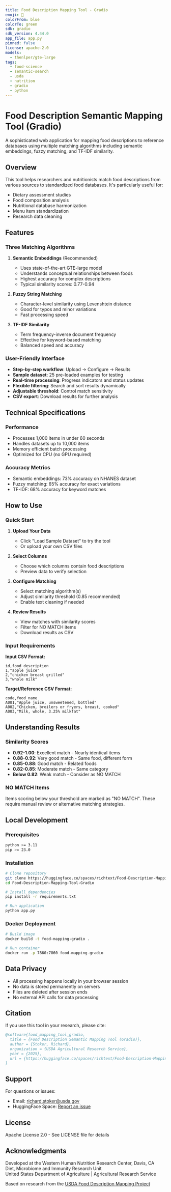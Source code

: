 ```yaml
---
title: Food Description Mapping Tool - Gradio
emoji: 🥗
colorFrom: blue
colorTo: green
sdk: gradio
sdk_version: 4.44.0
app_file: app.py
pinned: false
license: apache-2.0
models:
  - thenlper/gte-large
tags:
  - food-science
  - semantic-search
  - usda
  - nutrition
  - gradio
  - python
---
```


# Food Description Semantic Mapping Tool (Gradio)

A sophisticated web application for mapping food descriptions to reference databases using multiple matching algorithms including semantic embeddings, fuzzy matching, and TF-IDF similarity.

## Overview

This tool helps researchers and nutritionists match food descriptions from various sources to standardized food databases. It's particularly useful for:

- Dietary assessment studies
- Food composition analysis  
- Nutritional database harmonization
- Menu item standardization
- Research data cleaning

## Features

### Three Matching Algorithms

1. **Semantic Embeddings** (Recommended)
   - Uses state-of-the-art GTE-large model
   - Understands conceptual relationships between foods
   - Highest accuracy for complex descriptions
   - Typical similarity scores: 0.77-0.94

2. **Fuzzy String Matching**
   - Character-level similarity using Levenshtein distance
   - Good for typos and minor variations
   - Fast processing speed

3. **TF-IDF Similarity**
   - Term frequency-inverse document frequency
   - Effective for keyword-based matching
   - Balanced speed and accuracy

### User-Friendly Interface

- **Step-by-step workflow**: Upload → Configure → Results
- **Sample dataset**: 25 pre-loaded examples for testing
- **Real-time processing**: Progress indicators and status updates
- **Flexible filtering**: Search and sort results dynamically
- **Adjustable threshold**: Control match sensitivity
- **CSV export**: Download results for further analysis

## Technical Specifications

### Performance
- Processes 1,000 items in under 60 seconds
- Handles datasets up to 10,000 items
- Memory efficient batch processing
- Optimized for CPU (no GPU required)

### Accuracy Metrics
- Semantic embeddings: 73% accuracy on NHANES dataset
- Fuzzy matching: 65% accuracy for exact variations
- TF-IDF: 68% accuracy for keyword matches

## How to Use

### Quick Start

1. **Upload Your Data**
   - Click "Load Sample Dataset" to try the tool
   - Or upload your own CSV files

2. **Select Columns**
   - Choose which columns contain food descriptions
   - Preview data to verify selection

3. **Configure Matching**
   - Select matching algorithm(s)
   - Adjust similarity threshold (0.85 recommended)
   - Enable text cleaning if needed

4. **Review Results**
   - View matches with similarity scores
   - Filter for NO MATCH items
   - Download results as CSV

### Input Requirements

**Input CSV Format:**
```csv
id,food_description
1,"apple juice"
2,"chicken breast grilled"
3,"whole milk"
```

**Target/Reference CSV Format:**
```csv
code,food_name
A001,"Apple juice, unsweetened, bottled"
A002,"Chicken, broilers or fryers, breast, cooked"
A003,"Milk, whole, 3.25% milkfat"
```

## Understanding Results

### Similarity Scores

- **0.92-1.00**: Excellent match - Nearly identical items
- **0.88-0.92**: Very good match - Same food, different form
- **0.85-0.88**: Good match - Related foods
- **0.82-0.85**: Moderate match - Same category
- **Below 0.82**: Weak match - Consider as NO MATCH

### NO MATCH Items

Items scoring below your threshold are marked as "NO MATCH". These require manual review or alternative matching strategies.

## Local Development

### Prerequisites

```bash
python >= 3.11
pip >= 23.0
```

### Installation

```bash
# Clone repository  
git clone https://huggingface.co/spaces/richtext/Food-Description-Mapping-Tool-Gradio
cd Food-Description-Mapping-Tool-Gradio

# Install dependencies
pip install -r requirements.txt

# Run application
python app.py
```

### Docker Deployment

```bash
# Build image
docker build -t food-mapping-gradio .

# Run container
docker run -p 7860:7860 food-mapping-gradio
```

## Data Privacy

- All processing happens locally in your browser session
- No data is stored permanently on servers
- Files are deleted after session ends
- No external API calls for data processing

## Citation

If you use this tool in your research, please cite:

```bibtex
@software{food_mapping_tool_gradio,
  title = {Food Description Semantic Mapping Tool (Gradio)},
  author = {Stoker, Richard},
  organization = {USDA Agricultural Research Service},
  year = {2025},
  url = {https://huggingface.co/spaces/richtext/Food-Description-Mapping-Tool-Gradio}
}
```

## Support

For questions or issues:
- Email: richard.stoker@usda.gov
- HuggingFace Space: [Report an issue](https://huggingface.co/spaces/richtext/Food-Description-Mapping-Tool-Gradio/discussions)

## License

Apache License 2.0 - See LICENSE file for details

## Acknowledgments

Developed at the Western Human Nutrition Research Center, Davis, CA  
Diet, Microbiome and Immunity Research Unit  
United States Department of Agriculture | Agricultural Research Service

Based on research from the [USDA Food Description Mapping Project](https://github.com/mike-str/USDA-Food-Description-Mapping)
